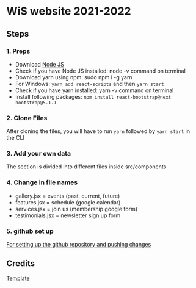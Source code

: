 # WiS website 2021-2022

## Steps
### 1. Preps
- Download <a href="https://nodejs.org/">Node JS</a>
- Check if you have Node JS installed:
    node -v command on terminal
- Download yarn using npm:
    sudo npm i -g yarn
- For Windows:
   ```yarn add react-scripts``` and then
   ```yarn start```
- Check if you have yarn installed:
    yarn -v command on terminal
- Install following packages: 
   ```npm install react-bootstrap@next bootstrap@5.1.1```
### 2. Clone Files
After cloning the files, you will have to run ```yarn``` followed by ```yarn start``` in the CLI

### 3. Add your own data 
The section is divided into different files inside src/components

### 4. Change in file names
- gallery.jsx = events (past, current, future)
- features.jsx = schedule (google calendar)
- services.jsx = join us (membership google form)
- testimonials.jsx = newsletter sign up form

### 5. github set up 
<a href="https://docs.github.com/en/github/importing-your-projects-to-github/importing-source-code-to-github/adding-an-existing-project-to-github-using-the-command-line">For setting up the github repository and pushing changes</a>


## Credits
<a href="https://github.com/issaafalkattan/React-Landing-Page-Template">Template</a>
